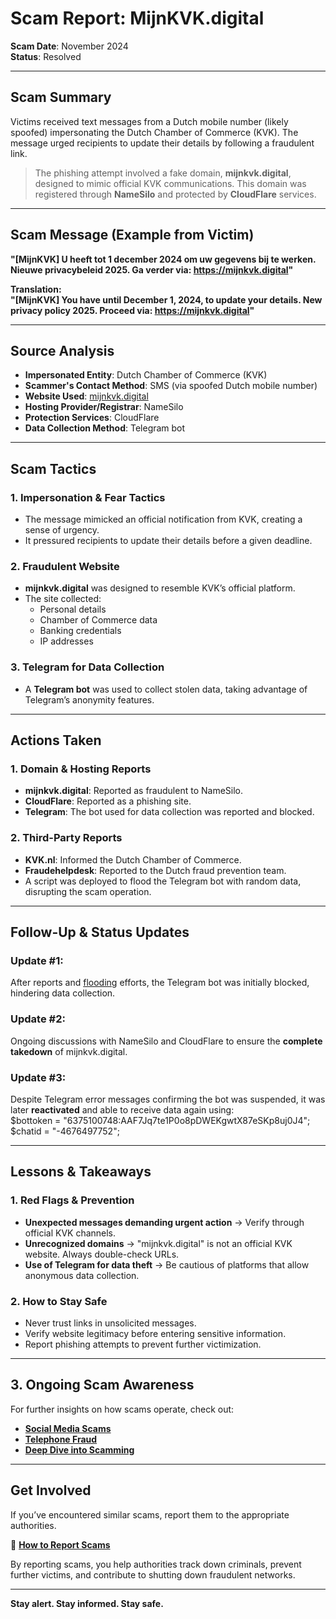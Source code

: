 # Scam Report: MijnKVK.digital  

**Scam Date**: November 2024  
**Status**: Resolved  

---

## Scam Summary  
Victims received text messages from a Dutch mobile number (likely spoofed) impersonating the Dutch Chamber of Commerce (KVK). The message urged recipients to update their details by following a fraudulent link.  

> The phishing attempt involved a fake domain, **mijnkvk.digital**, designed to mimic official KVK communications. This domain was registered through **NameSilo** and protected by **CloudFlare** services.

---

## Scam Message (Example from Victim)  
**"[MijnKVK] U heeft tot 1 december 2024 om uw gegevens bij te werken. Nieuwe privacybeleid 2025. Ga verder via: https://mijnkvk.digital"**  

**Translation:**  
**"[MijnKVK] You have until December 1, 2024, to update your details. New privacy policy 2025. Proceed via: https://mijnkvk.digital"**  

---

## Source Analysis  
- **Impersonated Entity**: Dutch Chamber of Commerce (KVK)  
- **Scammer's Contact Method**: SMS (via spoofed Dutch mobile number)  
- **Website Used**: [mijnkvk.digital](https://mijnkvk.digital)  
- **Hosting Provider/Registrar**: NameSilo  
- **Protection Services**: CloudFlare  
- **Data Collection Method**: Telegram bot  

---

## Scam Tactics  

### 1. Impersonation & Fear Tactics  
- The message mimicked an official notification from KVK, creating a sense of urgency.  
- It pressured recipients to update their details before a given deadline.  

### 2. Fraudulent Website  
- **mijnkvk.digital** was designed to resemble KVK’s official platform.  
- The site collected:  
  - Personal details  
  - Chamber of Commerce data  
  - Banking credentials  
  - IP addresses  

### 3. Telegram for Data Collection  
- A **Telegram bot** was used to collect stolen data, taking advantage of Telegram’s anonymity features.  

---

## Actions Taken  

### 1. Domain & Hosting Reports  
- **mijnkvk.digital**: Reported as fraudulent to NameSilo.  
- **CloudFlare**: Reported as a phishing site.  
- **Telegram**: The bot used for data collection was reported and blocked.  

### 2. Third-Party Reports  
- **KVK.nl**: Informed the Dutch Chamber of Commerce.  
- **Fraudehelpdesk**: Reported to the Dutch fraud prevention team.  
- A script was deployed to flood the Telegram bot with random data, disrupting the scam operation.  

---

## Follow-Up & Status Updates  

### Update #1:  
After reports and [flooding](./floodscript/flood.php) efforts, the Telegram bot was initially blocked, hindering data collection.  

### Update #2:  
Ongoing discussions with NameSilo and CloudFlare to ensure the **complete takedown** of mijnkvk.digital.  

### Update #3:  
Despite Telegram error messages confirming the bot was suspended, it was later **reactivated** and able to receive data again using:  
$bottoken = "6375100748:AAF7Jq7te1P0o8pDWEKgwtX87eSKp8uj0J4"; $chatid = "-4676497752";

---

## Lessons & Takeaways  

### 1. Red Flags & Prevention  
- **Unexpected messages demanding urgent action** → Verify through official KVK channels.  
- **Unrecognized domains** → "mijnkvk.digital" is not an official KVK website. Always double-check URLs.  
- **Use of Telegram for data theft** → Be cautious of platforms that allow anonymous data collection.  

### 2. How to Stay Safe  
- Never trust links in unsolicited messages.  
- Verify website legitimacy before entering sensitive information.  
- Report phishing attempts to prevent further victimization.  

---

## 3. Ongoing Scam Awareness  
For further insights on how scams operate, check out:  
- [**Social Media Scams**](../General/SocialMediaScam.md)  
- [**Telephone Fraud**](../General/Telefonische_fraude.md)  
- [**Deep Dive into Scamming**](../General/Dive_into_scamming.md)  

---

## Get Involved  
If you’ve encountered similar scams, report them to the appropriate authorities.  

🔹 [**How to Report Scams**](../General/GetInvolved.md)  

By reporting scams, you help authorities track down criminals, prevent further victims, and contribute to shutting down fraudulent networks.  

---

**Stay alert. Stay informed. Stay safe.**

